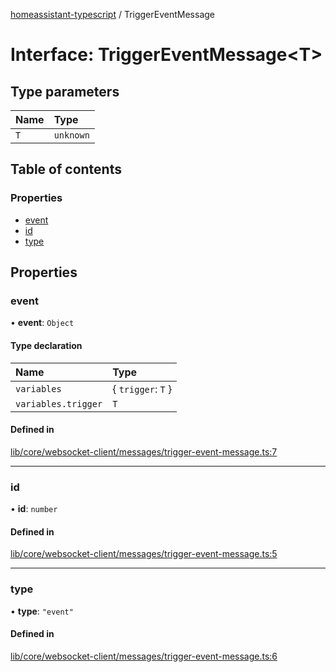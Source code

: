 [homeassistant-typescript](../README.md) / TriggerEventMessage

# Interface: TriggerEventMessage\<T\>

## Type parameters

| Name | Type |
| :------ | :------ |
| `T` | `unknown` |

## Table of contents

### Properties

- [event](TriggerEventMessage.md#event)
- [id](TriggerEventMessage.md#id)
- [type](TriggerEventMessage.md#type)

## Properties

### event

• **event**: `Object`

#### Type declaration

| Name | Type |
| :------ | :------ |
| `variables` | \{ `trigger`: `T`  } |
| `variables.trigger` | `T` |

#### Defined in

[lib/core/websocket-client/messages/trigger-event-message.ts:7](https://github.com/benwainwright/hass-ts/blob/01f576e/src/lib/core/websocket-client/messages/trigger-event-message.ts#L7)

___

### id

• **id**: `number`

#### Defined in

[lib/core/websocket-client/messages/trigger-event-message.ts:5](https://github.com/benwainwright/hass-ts/blob/01f576e/src/lib/core/websocket-client/messages/trigger-event-message.ts#L5)

___

### type

• **type**: ``"event"``

#### Defined in

[lib/core/websocket-client/messages/trigger-event-message.ts:6](https://github.com/benwainwright/hass-ts/blob/01f576e/src/lib/core/websocket-client/messages/trigger-event-message.ts#L6)
